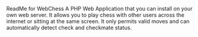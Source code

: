 ReadMe for WebChess
A PHP Web Application that you can install on your own web server. It allows you to play chess with other users across the internet or sitting at the same screen. It only permits valid moves and can automatically detect check and checkmate status.